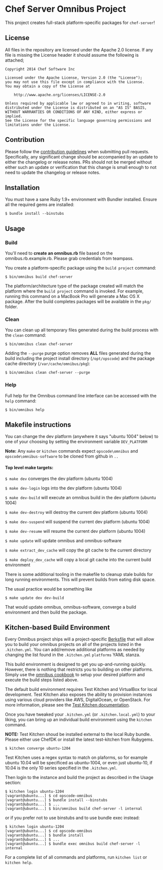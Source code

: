 Chef Server Omnibus Project
============================
This project creates full-stack platform-specific packages for
`chef-server`!

## License

All files in the repository are licensed under the Apache 2.0 license. If any
file is missing the License header it should assume the following is attached;

```
Copyright 2014 Chef Software Inc

Licensed under the Apache License, Version 2.0 (the "License");
you may not use this file except in compliance with the License.
You may obtain a copy of the License at

    http://www.apache.org/licenses/LICENSE-2.0

Unless required by applicable law or agreed to in writing, software
distributed under the License is distributed on an "AS IS" BASIS,
WITHOUT WARRANTIES OR CONDITIONS OF ANY KIND, either express or implied.
See the License for the specific language governing permissions and
limitations under the License.
```

Contribution
------------

Please follow the [contribution guidelines](CONTRIBUTING.md) when submitting pull requests. Specifically, any significant change should be accompanied by an update to either the changelog or release notes. PRs should not be merged without either such an update or verification that this change is small enough to not need to update the changelog or release notes.

Installation
------------
You must have a sane Ruby 1.9+ environment with Bundler installed. Ensure all
the required gems are installed:

```shell
$ bundle install --binstubs
```

Usage
-----
### Build

You'll need to **create an omnibus.rb** file based on the
omnibus.rb.example.rb.  Please grab credentials from teampass.


You create a platform-specific package using the `build project` command:

```shell
$ bin/omnibus build chef-server
```

The platform/architecture type of the package created will match the platform
where the `build project` command is invoked. For example, running this command
on a MacBook Pro will generate a Mac OS X package. After the build completes
packages will be available in the `pkg/` folder.

### Clean

You can clean up all temporary files generated during the build process with
the `clean` command:

```shell
$ bin/omnibus clean chef-server
```

Adding the `--purge` purge option removes __ALL__ files generated during the
build including the project install directory (`/opt/opscode`) and
the package cache directory (`/var/cache/omnibus/pkg`):

```shell
$ bin/omnibus clean chef-server --purge
```

### Help

Full help for the Omnibus command line interface can be accessed with the
`help` command:

```shell
$ bin/omnibus help
```

Makefile instructions
---------------------

You can change the dev platform (anywhere it says "ubuntu 1004" below)
to one of your choosing by setting the environment variable
`DEV_PLATFORM`

**Note:** Any `make` or `kitchen` commands expect `opscode\omnibus`
  and `opscode\omnibus-software` to be cloned from github in `..`

#### Top level make targets:

`$ make dev` converges the dev platform (ubuntu 1004)

`$ make dev-login` logs into the dev platform (ubuntu 1004)

`$ make dev-build` will execute an omnibus build in the dev platform (ubuntu 1004)

`$ make dev-destroy` will destroy the current dev platform (ubuntu 1004)

`$ make dev-suspend` will suspend the current dev platform (ubuntu 1004)

`$ make dev-resume` will resume the current dev platform (ubuntu 1004)

`$ make update` will update omnibus and omnibus-software

`$ make extract_dev_cache` will copy the git cache to the current directory

`$ make deploy_dev_cache` will copy a local git cache into the current build environment

There is some additional tooling in the makefile to cleanup stale
builds for long running environments.  This will prevent builds from
eating disk space.


The usual practice would be something like

`$ make update dev dev-build`

That would update omnibus, omnibus-software, converge a build
environment and then build the package.

Kitchen-based Build Environment
-------------------------------
Every Omnibus project ships will a project-specific
[Berksfile](http://berkshelf.com/) that will allow you to build your omnibus projects on all of the projects listed
in the `.kitchen.yml`. You can add/remove additional platforms as needed by
changing the list found in the `.kitchen.yml` `platforms` YAML stanza.

This build environment is designed to get you up-and-running quickly. However,
there is nothing that restricts you to building on other platforms. Simply use
the [omnibus cookbook](https://github.com/opscode-cookbooks/omnibus) to setup
your desired platform and execute the build steps listed above.

The default build environment requires Test Kitchen and VirtualBox for local
development. Test Kitchen also exposes the ability to provision instances using
various cloud providers like AWS, DigitalOcean, or OpenStack. For more
information, please see the [Test Kitchen documentation](http://kitchen.ci).

Once you have tweaked your `.kitchen.yml` (or `.kitchen.local.yml`) to your
liking, you can bring up an individual build environment using the `kitchen`
command.

**NOTE:** Test Kitchen shoud be installed external to the local Ruby bundle.
Please either use ChefDK or install the latest test-kitchen from Rubygems.

```shell
$ kitchen converge ubuntu-1204
```

Test Kitchen uses a regex syntax to match on plaforms, so for example ubuntu 10.04
will be specificed as ubuntu-1004, or even just ubuntu-10, if 10.04 is the
only 10 series specified in the `.kitchen.yml`.

Then login to the instance and build the project as described in the Usage
section:

```shell
$ kitchen login ubuntu-1204
[vagrant@ubuntu...] $ cd opscode-omnibus
[vagrant@ubuntu...] $ bundle install --binstubs
[vagrant@ubuntu...] $ ...
[vagrant@ubuntu...] $ bin/omnibus build chef-server -l internal
```
or if you prefer not to use binstubs and to use bundle exec instead:

```shell
$ kitchen login ubuntu-1204
[vagrant@ubuntu...] $ cd opscode-omnibus
[vagrant@ubuntu...] $ bundle install
[vagrant@ubuntu...] $ ...
[vagrant@ubuntu...] $ bundle exec omnibus build chef-server -l internal
```

For a complete list of all commands and platforms, run `kitchen list` or
`kitchen help`.
